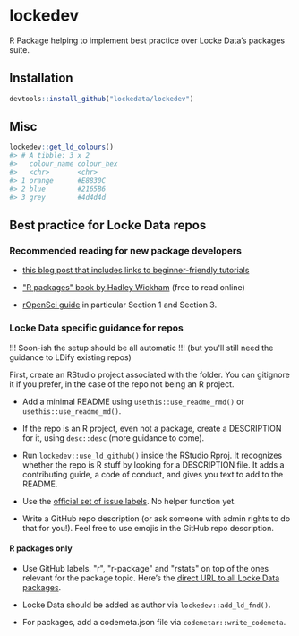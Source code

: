# lockedev

R Package helping to implement best practice over Locke Data’s packages suite.

## Installation

```r
devtools::install_github("lockedata/lockedev")
```

## Misc

``` r
lockedev::get_ld_colours()
#> # A tibble: 3 x 2
#>   colour_name colour_hex
#>   <chr>       <chr>     
#> 1 orange      #E8830C   
#> 2 blue        #2165B6   
#> 3 grey        #4d4d4d
```

## Best practice for Locke Data repos

### Recommended reading for new package developers

* [this blog post that includes links to beginner-friendly tutorials](https://masalmon.eu/2017/12/11/goodrpackages/)

* ["R packages" book by Hadley Wickham](http://r-pkgs.had.co.nz/) (free to read online)

* [rOpenSci guide](https://ropensci.github.io/dev_guide/) in particular Section 1 and Section 3.

### Locke Data specific guidance for repos

!!! Soon-ish the setup should be all automatic !!! (but you'll still need the guidance to LDify existing repos)

First, create an RStudio project associated with the folder. You can gitignore it if you prefer, in the case of the repo not being an R project.

* Add a minimal README using `usethis::use_readme_rmd()` or `usethis::use_readme_md()`.

* If the repo is an R project, even not a package, create a DESCRIPTION for it, using  `desc::desc` (more guidance to come).

* Run `lockedev::use_ld_github()` inside the RStudio Rproj. It recognizes whether the repo is R stuff by looking for a DESCRIPTION file. It adds a contributing guide, a code of conduct, and gives you text to add to the README.

* Use the [official set of issue labels](https://itsalocke.com/blog/harmonizing-and-emojifying-our-github-issue-trackers/). No helper function yet.

* Write a GitHub repo description (or ask someone with admin rights to do that for you!). Feel free to use emojis in the GitHub repo description. 

#### R packages only

* Use GitHub labels. "r", "r-package" and "rstats" on top of the ones relevant for the package topic. Here’s the [direct URL to all Locke Data packages](https://github.com/search?q=topic%3Ar-package+org%3Alockedata+fork%3Atrue).

* Locke Data should be added as author via `lockedev::add_ld_fnd()`.

* For packages, add a codemeta.json file via `codemetar::write_codemeta`.
